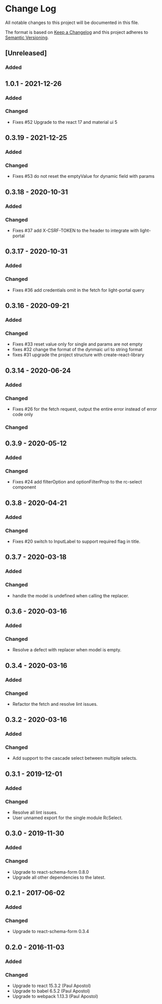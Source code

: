 # Change Log
All notable changes to this project will be documented in this file.

The format is based on [Keep a Changelog](http://keepachangelog.com/)
and this project adheres to [Semantic Versioning](http://semver.org/).

## [Unreleased]
### Added

## 1.0.1 - 2021-12-26
### Added

### Changed

- Fixes #52 Upgrade to the react 17 and material ui 5

## 0.3.19 - 2021-12-25
### Added

### Changed

- Fixes #53 do not reset the emptyValue for dynamic field with params

## 0.3.18 - 2020-10-31
### Added

### Changed

- Fixes #37 add X-CSRF-TOKEN to the header to integrate with light-portal

## 0.3.17 - 2020-10-31
### Added

### Changed

- Fixes #36 add credentials omit in the fetch for light-portal query

## 0.3.16 - 2020-09-21
### Added

### Changed

- Fixes #33 reset value only for single and params are not empty
- fixes #32 change the format of the dynmaic url to string format
- fixes #31 upgrade the project structure with create-react-library

## 0.3.14 - 2020-06-24
### Added

### Changed

- Fixes #26 for the fetch request, output the entire error instead of error code only

### Changed

## 0.3.9 - 2020-05-12
### Added

### Changed

- Fixes #24 add filterOption and optionFilterProp to the rc-select component

## 0.3.8 - 2020-04-21
### Added

### Changed

- Fixes #20 switch to InputLabel to support required flag in title.

## 0.3.7 - 2020-03-18
### Added

### Changed

- handle the model is undefined when calling the replacer.

## 0.3.6 - 2020-03-16
### Added

### Changed

- Resolve a defect with replacer when model is empty.

## 0.3.4 - 2020-03-16
### Added

### Changed

- Refactor the fetch and resolve lint issues.

## 0.3.2 - 2020-03-16
### Added

### Changed

- Add support to the cascade select between multiple selects.

## 0.3.1 - 2019-12-01
### Added

### Changed
- Resolve all lint issues. 
- User unnamed export for the single module RcSelect.

## 0.3.0 - 2019-11-30
### Added

### Changed
- Upgrade to react-schema-form 0.8.0
- Upgrade all other dependencies to the latest.

## 0.2.1 - 2017-06-02
### Added

### Changed
- Upgrade to react-schema-form 0.3.4

## 0.2.0 - 2016-11-03
### Added

### Changed
- Upgrade to react 15.3.2 (Paul Apostol)
- Upgrade to babel 6.5.2  (Paul Apostol)
- Upgrade to webpack 1.13.3 (Paul Apostol)
